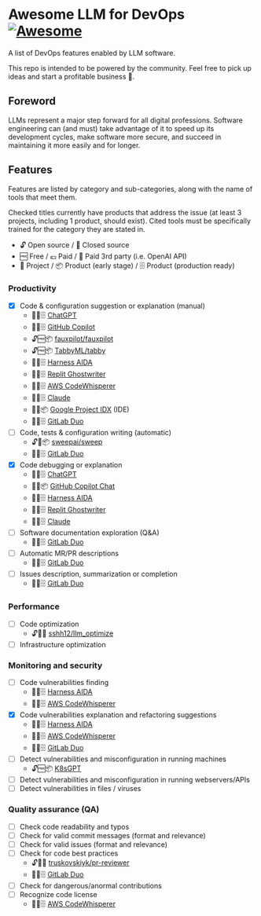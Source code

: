 # Awesome LLM for DevOps [![Awesome](https://awesome.re/badge.svg)](https://awesome.re)

A list of DevOps features enabled by LLM software.

This repo is intended to be powered by the community. Feel free to pick up ideas and start a profitable business 🤑.

## Foreword

LLMs represent a major step forward for all digital professions. Software engineering can (and must) take advantage of it to speed up its development cycles, make software more secure, and succeed in maintaining it more easily and for longer.

## Features

Features are listed by category and sub-categories, along with the name of tools that meet them.

Checked titles currently have products that address the issue (at least 3 projects, including 1 product, should exist). Cited tools must be specifically trained for the category they are stated in.

- 🔓 Open source / 🔐 Closed source
- 🆓 Free / 💶 Paid / 💸 Paid 3rd party (i.e. OpenAI API)
- 📄 Project / 📦 Product (early stage) / 🗄 Product (production ready)

### Productivity

- [x] Code & configuration suggestion or explanation (manual)
    - 🔐💶🗄 [ChatGPT](https://chat.openai.com/)
    - 🔐💶🗄 [GitHub Copilot](https://github.com/features/copilot)
    - 🔓🆓📦 [fauxpilot/fauxpilot](https://github.com/fauxpilot/fauxpilot)
    - 🔓🆓📦 [TabbyML/tabby](https://github.com/TabbyML/tabby)
    - 🔐💶🗄 [Harness AIDA](https://www.harness.io/products/aida)
    - 🔐💶🗄 [Replit Ghostwriter](https://replit.com/site/ghostwriter)
    - 🔐💶🗄 [AWS CodeWhisperer](https://aws.amazon.com/codewhisperer)
    - 🔐🆓🗄 [Claude](https://claude.ai/)
    - 🔐🆓📦 [Google Project IDX](https://idx.google.com/) (IDE)
    - 🔐💶🗄 [GitLab Duo](https://about.gitlab.com/gitlab-duo/)
- [ ] Code, tests & configuration writing (automatic)
    - 🔓💸📦 [sweepai/sweep](https://github.com/sweepai/sweep)
    - 🔐💶🗄 [GitLab Duo](https://about.gitlab.com/gitlab-duo/)
- [x] Code debugging or explanation
    - 🔐💶🗄 [ChatGPT](https://chat.openai.com/)
    - 🔐💶📦 [GitHub Copilot Chat](https://github.com/features/copilot)
    - 🔐💶🗄 [Harness AIDA](https://www.harness.io/products/aida)
    - 🔐💶🗄 [Replit Ghostwriter](https://replit.com/site/ghostwriter)
    - 🔐🆓🗄 [Claude](https://claude.ai/)
- [ ] Software documentation exploration (Q&A)
    - 🔐💶🗄 [GitLab Duo](https://about.gitlab.com/gitlab-duo/)
- [ ] Automatic MR/PR descriptions
    - 🔐💶🗄 [GitLab Duo](https://about.gitlab.com/gitlab-duo/)
- [ ] Issues description, summarization or completion
    - 🔐💶🗄 [GitLab Duo](https://about.gitlab.com/gitlab-duo/)
     
### Performance

- [ ] Code optimization
    - 🔓💸📄 [sshh12/llm_optimize](https://github.com/sshh12/llm_optimize)
- [ ] Infrastructure optimization

### Monitoring and security

- [ ] Code vulnerabilities finding
    - 🔐💶🗄 [Harness AIDA](https://www.harness.io/products/aida)
    - 🔐💶🗄 [AWS CodeWhisperer](https://aws.amazon.com/codewhisperer/)
- [x] Code vulnerabilities explanation and refactoring suggestions
    - 🔐💶🗄 [Harness AIDA](https://www.harness.io/products/aida)
    - 🔐💶🗄 [AWS CodeWhisperer](https://aws.amazon.com/codewhisperer/)
    - 🔐💶🗄 [GitLab Duo](https://about.gitlab.com/gitlab-duo/)
- [ ] Detect vulnerabilities and misconfiguration in running machines
    - 🔓🆓📦 [K8sGPT](https://github.com/k8sgpt-ai/k8sgpt)
- [ ] Detect vulnerabilities and misconfiguration in running webservers/APIs
- [ ] Detect vulnerabilities in files / viruses

### Quality assurance (QA)

- [ ] Check code readability and typos
- [ ] Check for valid commit messages (format and relevance)
- [ ] Check for valid issues (format and relevance)
- [ ] Check for code best practices
    - 🔓💸📄 [truskovskiyk/pr-reviewer](https://github.com/truskovskiyk/pr-reviewer)
    - 🔐💶🗄 [GitLab Duo](https://about.gitlab.com/gitlab-duo/)
- [ ] Check for dangerous/anormal contributions 
- [ ] Recognize code license
    - 🔐💶🗄 [AWS CodeWhisperer](https://aws.amazon.com/codewhisperer/)
